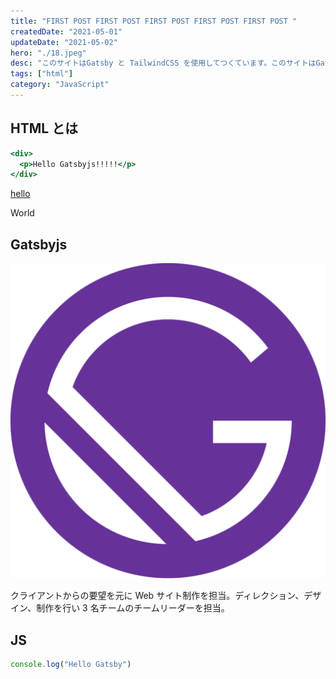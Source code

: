 ```yaml
---
title: "FIRST POST FIRST POST FIRST POST FIRST POST FIRST POST "
createdDate: "2021-05-01"
updateDate: "2021-05-02"
hero: "./18.jpeg"
desc: "このサイトはGatsby と TailwindCSS を使用してつくています。このサイトはGatsby と TailwindCSS を使用してつくています。"
tags: ["html"]
category: "JavaScript"
---
```


## HTML とは

```html:title=index.html
<div>
  <p>Hello Gatsbyjs!!!!!</p>
</div>
```

<a className="bg-gray-800" href="https:google.com">hello</a>

<div class="hogehoge">
  <p>World</p>
</div>

## Gatsbyjs

![Gatsbyjs](./icon.png)

クライアントからの要望を元に Web サイト制作を担当。ディレクション、デザイン、制作を行い 3 名チームのチームリーダーを担当。

## JS

```js:title=app.js
console.log("Hello Gatsby")
```
